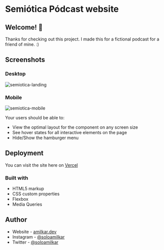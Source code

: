 # Semiótica Pódcast website

## Welcome! 👋

Thanks for checking out this project. I made this for a fictional podcast for a friend of mine. :)

## Screenshots

### Desktop
![semiotica-landing](https://user-images.githubusercontent.com/71573508/120124491-e2795600-c171-11eb-8a14-06268ab844e4.PNG)

### Mobile
![semiotica-mobile](https://user-images.githubusercontent.com/71573508/120124510-f02edb80-c171-11eb-97ba-e9beb69bacf3.PNG)

Your users should be able to:

- View the optimal layout for the component on any screen size
- See hover states for all interactive elements on the page
- Hide/Show the hamburger menu

## Deployment

You can visit the site here on [Vercel](https://semiotica.vercel.app)

### Built with

- HTML5 markup
- CSS custom properties
- Flexbox
- Media Queries

## Author

- Website - [amilkar.dev](https://amilkar.dev)
- Instagram - [@soloamilkar](https://www.instagram.com/soloamilkar)
- Twitter - [@soloamilkar](https://www.twitter.com/soloamilkar)

